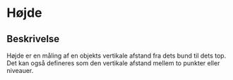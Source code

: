 # Højde

## Beskrivelse

Højde er en måling af en objekts vertikale afstand fra dets bund til dets top. Det kan også defineres som den vertikale afstand mellem to punkter eller niveauer.
